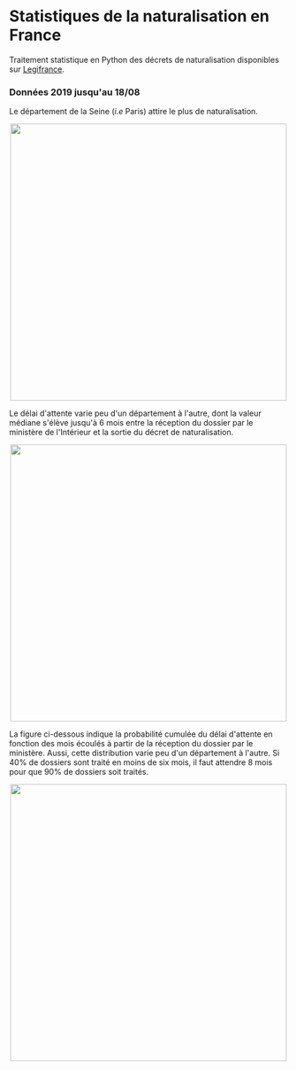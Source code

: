# Statistiques de la naturalisation en France

Traitement statistique en Python des décrets de naturalisation disponibles sur [Legifrance](https://www.legifrance.gouv.fr).

### Données 2019 jusqu'au 18/08

Le département de la Seine (*i.e* Paris) attire le plus de naturalisation.
<p align="center">
  <img src="https://user-images.githubusercontent.com/4027283/63230437-e17d6b80-c20c-11e9-8cb2-a809ad0f9b0f.png" width="500">
</p>

Le délai d'attente varie peu d'un département à l'autre, dont la valeur médiane s'élève jusqu'à 6 mois entre la réception du dossier par le ministère de l'Intérieur et la sortie du décret de naturalisation.
<p align="center">
  <img src="https://user-images.githubusercontent.com/4027283/63230436-e0e4d500-c20c-11e9-9fd9-d25c659e6608.png" width="500">
</p>

La figure ci-dessous indique la probabilité cumulée du délai d'attente en fonction des mois écoulés à partir de la réception du dossier par le ministère. Aussi, cette distribution varie peu d'un département à l'autre. Si 40% de dossiers sont traité en moins de six mois, il faut attendre 8 mois pour que 90% de dossiers soit traités.
<p align="center">
  <img src="https://user-images.githubusercontent.com/4027283/63230435-e0e4d500-c20c-11e9-8b27-07c48e1d315f.png" width="500">
</p>
